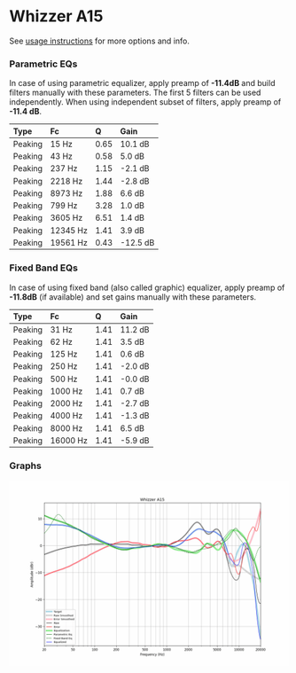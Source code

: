 # Whizzer A15
See [usage instructions](https://github.com/jaakkopasanen/AutoEq#usage) for more options and info.

### Parametric EQs
In case of using parametric equalizer, apply preamp of **-11.4dB** and build filters manually
with these parameters. The first 5 filters can be used independently.
When using independent subset of filters, apply preamp of **-11.4 dB**.

| Type    | Fc       |    Q | Gain     |
|:--------|:---------|:-----|:---------|
| Peaking | 15 Hz    | 0.65 | 10.1 dB  |
| Peaking | 43 Hz    | 0.58 | 5.0 dB   |
| Peaking | 237 Hz   | 1.15 | -2.1 dB  |
| Peaking | 2218 Hz  | 1.44 | -2.8 dB  |
| Peaking | 8973 Hz  | 1.88 | 6.6 dB   |
| Peaking | 799 Hz   | 3.28 | 1.0 dB   |
| Peaking | 3605 Hz  | 6.51 | 1.4 dB   |
| Peaking | 12345 Hz | 1.41 | 3.9 dB   |
| Peaking | 19561 Hz | 0.43 | -12.5 dB |

### Fixed Band EQs
In case of using fixed band (also called graphic) equalizer, apply preamp of **-11.8dB**
(if available) and set gains manually with these parameters.

| Type    | Fc       |    Q | Gain    |
|:--------|:---------|:-----|:--------|
| Peaking | 31 Hz    | 1.41 | 11.2 dB |
| Peaking | 62 Hz    | 1.41 | 3.5 dB  |
| Peaking | 125 Hz   | 1.41 | 0.6 dB  |
| Peaking | 250 Hz   | 1.41 | -2.0 dB |
| Peaking | 500 Hz   | 1.41 | -0.0 dB |
| Peaking | 1000 Hz  | 1.41 | 0.7 dB  |
| Peaking | 2000 Hz  | 1.41 | -2.7 dB |
| Peaking | 4000 Hz  | 1.41 | -1.3 dB |
| Peaking | 8000 Hz  | 1.41 | 6.5 dB  |
| Peaking | 16000 Hz | 1.41 | -5.9 dB |

### Graphs
![](./Whizzer%20A15.png)